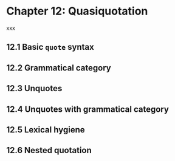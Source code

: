 # Chapter 12: Quasiquotation

xxx

## 12.1 Basic `quote` syntax

## 12.2 Grammatical category

## 12.3 Unquotes

## 12.4 Unquotes with grammatical category

## 12.5 Lexical hygiene

## 12.6 Nested quotation

